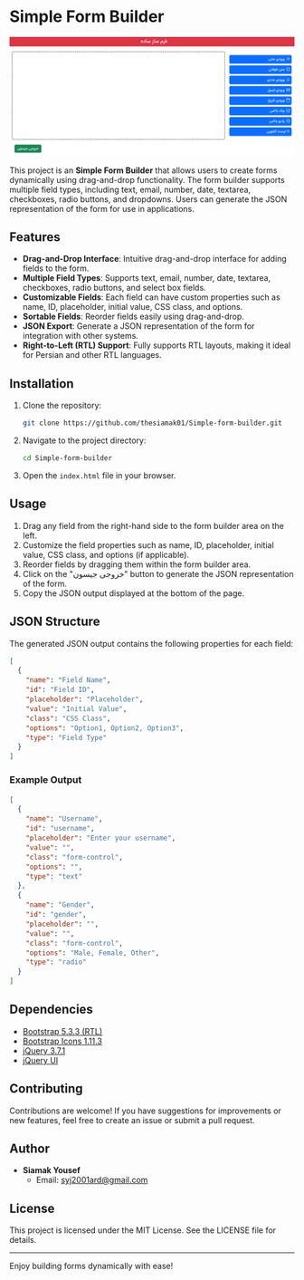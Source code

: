 # Simple Form Builder

![Banner](https://raw.githubusercontent.com/thesiamak01/Simple-form-builder/refs/heads/main/banner-simple-form-builder.png)


This project is an **Simple Form Builder** that allows users to create forms dynamically using drag-and-drop functionality. The form builder supports multiple field types, including text, email, number, date, textarea, checkboxes, radio buttons, and dropdowns. Users can generate the JSON representation of the form for use in applications.

## Features

- **Drag-and-Drop Interface**: Intuitive drag-and-drop interface for adding fields to the form.
- **Multiple Field Types**: Supports text, email, number, date, textarea, checkboxes, radio buttons, and select box fields.
- **Customizable Fields**: Each field can have custom properties such as name, ID, placeholder, initial value, CSS class, and options.
- **Sortable Fields**: Reorder fields easily using drag-and-drop.
- **JSON Export**: Generate a JSON representation of the form for integration with other systems.
- **Right-to-Left (RTL) Support**: Fully supports RTL layouts, making it ideal for Persian and other RTL languages.

## Installation

1. Clone the repository:
   ```bash
   git clone https://github.com/thesiamak01/Simple-form-builder.git
   ```

2. Navigate to the project directory:
   ```bash
   cd Simple-form-builder
   ```

3. Open the `index.html` file in your browser.

## Usage

1. Drag any field from the right-hand side to the form builder area on the left.
2. Customize the field properties such as name, ID, placeholder, initial value, CSS class, and options (if applicable).
3. Reorder fields by dragging them within the form builder area.
4. Click on the "خروجی جیسون" button to generate the JSON representation of the form.
5. Copy the JSON output displayed at the bottom of the page.


## JSON Structure

The generated JSON output contains the following properties for each field:

```json
[
  {
    "name": "Field Name",
    "id": "Field ID",
    "placeholder": "Placeholder",
    "value": "Initial Value",
    "class": "CSS Class",
    "options": "Option1, Option2, Option3",
    "type": "Field Type"
  }
]
```

### Example Output

```json
[
  {
    "name": "Username",
    "id": "username",
    "placeholder": "Enter your username",
    "value": "",
    "class": "form-control",
    "options": "",
    "type": "text"
  },
  {
    "name": "Gender",
    "id": "gender",
    "placeholder": "",
    "value": "",
    "class": "form-control",
    "options": "Male, Female, Other",
    "type": "radio"
  }
]
```

## Dependencies

- [Bootstrap 5.3.3 (RTL)](https://getbootstrap.com/)
- [Bootstrap Icons 1.11.3](https://icons.getbootstrap.com/)
- [jQuery 3.7.1](https://jquery.com/)
- [jQuery UI](https://jqueryui.com/)

## Contributing

Contributions are welcome! If you have suggestions for improvements or new features, feel free to create an issue or submit a pull request.

## Author

- **Siamak Yousef**
  - Email: [syj2001ard@gmail.com](mailto:syj2001@gmail.com)

## License

This project is licensed under the MIT License. See the LICENSE file for details.

---

Enjoy building forms dynamically with ease!

